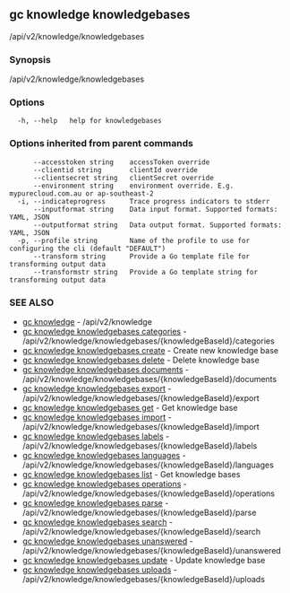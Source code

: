 ## gc knowledge knowledgebases

/api/v2/knowledge/knowledgebases

### Synopsis

/api/v2/knowledge/knowledgebases

### Options

```
  -h, --help   help for knowledgebases
```

### Options inherited from parent commands

```
      --accesstoken string    accessToken override
      --clientid string       clientId override
      --clientsecret string   clientSecret override
      --environment string    environment override. E.g. mypurecloud.com.au or ap-southeast-2
  -i, --indicateprogress      Trace progress indicators to stderr
      --inputformat string    Data input format. Supported formats: YAML, JSON
      --outputformat string   Data output format. Supported formats: YAML, JSON
  -p, --profile string        Name of the profile to use for configuring the cli (default "DEFAULT")
      --transform string      Provide a Go template file for transforming output data
      --transformstr string   Provide a Go template string for transforming output data
```

### SEE ALSO

* [gc knowledge](gc_knowledge.html)	 - /api/v2/knowledge
* [gc knowledge knowledgebases categories](gc_knowledge_knowledgebases_categories.html)	 - /api/v2/knowledge/knowledgebases/{knowledgeBaseId}/categories
* [gc knowledge knowledgebases create](gc_knowledge_knowledgebases_create.html)	 - Create new knowledge base
* [gc knowledge knowledgebases delete](gc_knowledge_knowledgebases_delete.html)	 - Delete knowledge base
* [gc knowledge knowledgebases documents](gc_knowledge_knowledgebases_documents.html)	 - /api/v2/knowledge/knowledgebases/{knowledgeBaseId}/documents
* [gc knowledge knowledgebases export](gc_knowledge_knowledgebases_export.html)	 - /api/v2/knowledge/knowledgebases/{knowledgeBaseId}/export
* [gc knowledge knowledgebases get](gc_knowledge_knowledgebases_get.html)	 - Get knowledge base
* [gc knowledge knowledgebases import](gc_knowledge_knowledgebases_import.html)	 - /api/v2/knowledge/knowledgebases/{knowledgeBaseId}/import
* [gc knowledge knowledgebases labels](gc_knowledge_knowledgebases_labels.html)	 - /api/v2/knowledge/knowledgebases/{knowledgeBaseId}/labels
* [gc knowledge knowledgebases languages](gc_knowledge_knowledgebases_languages.html)	 - /api/v2/knowledge/knowledgebases/{knowledgeBaseId}/languages
* [gc knowledge knowledgebases list](gc_knowledge_knowledgebases_list.html)	 - Get knowledge bases
* [gc knowledge knowledgebases operations](gc_knowledge_knowledgebases_operations.html)	 - /api/v2/knowledge/knowledgebases/{knowledgeBaseId}/operations
* [gc knowledge knowledgebases parse](gc_knowledge_knowledgebases_parse.html)	 - /api/v2/knowledge/knowledgebases/{knowledgeBaseId}/parse
* [gc knowledge knowledgebases search](gc_knowledge_knowledgebases_search.html)	 - /api/v2/knowledge/knowledgebases/{knowledgeBaseId}/search
* [gc knowledge knowledgebases unanswered](gc_knowledge_knowledgebases_unanswered.html)	 - /api/v2/knowledge/knowledgebases/{knowledgeBaseId}/unanswered
* [gc knowledge knowledgebases update](gc_knowledge_knowledgebases_update.html)	 - Update knowledge base
* [gc knowledge knowledgebases uploads](gc_knowledge_knowledgebases_uploads.html)	 - /api/v2/knowledge/knowledgebases/{knowledgeBaseId}/uploads



